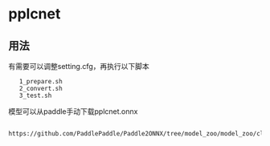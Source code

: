 # pplcnet

## 用法

有需要可以调整setting.cfg，再执行以下脚本

```shell
   1_prepare.sh
   2_convert.sh
   3_test.sh
```


模型可以从paddle手动下载pplcnet.onnx
```
   https://github.com/PaddlePaddle/Paddle2ONNX/tree/model_zoo/model_zoo/classification
```
